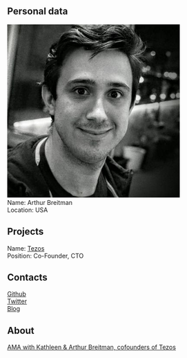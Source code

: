 ## Personal data
![ photo](photo/arthur_breitman.jpg)  
Name: Arthur Breitman  
Location: USA
## Projects 
Name: [Tezos](../projects/tezos.md)  
Position: Co-Founder, CTO 
## Contacts
[Github](https://github.com/murbard)  
[Twitter](https://twitter.com/ArthurB)  
[Blog](https://medium.com/@arthurb)
## About
[AMA with Kathleen & Arthur Breitman, cofounders of Tezos](https://www.reddit.com/r/tezos/comments/6bb255/ama_with_kathleen_arthur_breitman_cofounders_of/)
